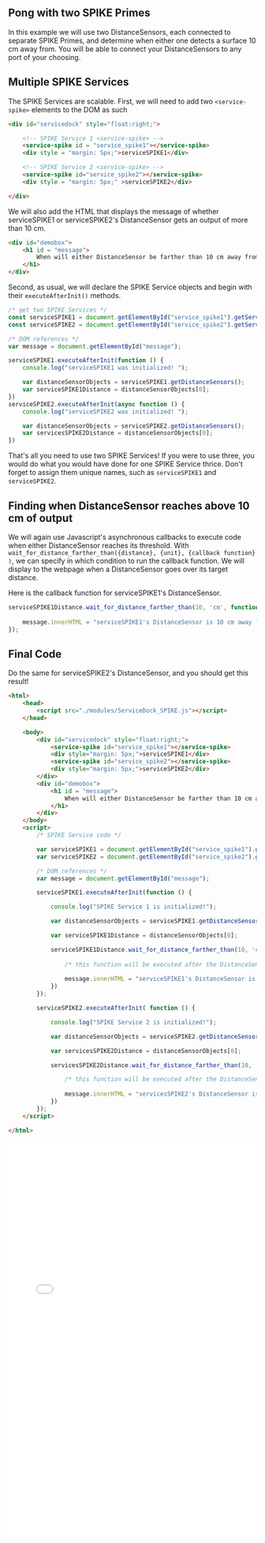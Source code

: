 ## Pong with two SPIKE Primes
In this example we will use two DistanceSensors, each connected to separate SPIKE Primes, and determine when either one detects a surface 10 cm away from. You will be able to connect your DistanceSensors to any port of your choosing. 

## Multiple SPIKE Services

The SPIKE Services are scalable. First, we will need to add two `<service-spike>` elements to the DOM as such
```html
<div id="servicedock" style="float:right;">

    <!-- SPIKE Service 1 <service-spike> -->
    <service-spike id = "service_spike1"></service-spike>
    <div style = "margin: 5px;">serviceSPIKE1</div>

    <!-- SPIKE Service 2 <service-spike> -->
    <service-spike id="service_spike2"></service-spike>
    <div style = "margin: 5px;" >serviceSPIKE2</div>

</div>
```

We will also add the HTML that displays the message of whether serviceSPIKE1 or serviceSPIKE2's DistanceSensor gets an output of more than 10 cm.
```html
<div id="demobox">
    <h1 id = "message">
        When will either DistanceSensor be farther than 10 cm away from their surfaces?
    </h1>
</div>
```
Second, as usual, we will declare the SPIKE Service objects and begin with their `executeAfterInit()` methods. 

```javascript
/* get two SPIKE Services */
const serviceSPIKE1 = document.getElementById("service_spike1").getService();
const serviceSPIKE2 = document.getElementById("service_spike2").getService();

/* DOM references */
var message = document.getElementById("message");

serviceSPIKE1.executeAfterInit(function () {
    console.log("serviceSPIKE1 was initialized! ");

    var distanceSensorObjects = serviceSPIKE1.getDistanceSensors();
    var serviceSPIKE1Distance = distanceSensorObjects[0];
})
serviceSPIKE2.executeAfterInit(async function () {
    console.log("serviceSPIKE2 was initialized! ");

    var distanceSensorObjects = serviceSPIKE2.getDistanceSensors();
    var servicesSPIKE2Distance = distanceSensorObjects[0];
})
```

That's all you need to use two SPIKE Services! If you were to use three, you would do what you would have done for one SPIKE Service thrice. Don't forget to assign them unique names, such as `serviceSPIKE1` and `serviceSPIKE2`. 

## Finding when DistanceSensor reaches above 10 cm of output

We will again use Javascript's asynchronous callbacks to execute code when either DistanceSensor reaches its threshold. With `wait_for_distance_farther_than({distance}, {unit}, {callback function} )`, we can specify in which condition to run the callback function. We will display to the webpage when a DistanceSensor goes over its target distance. 

Here is the callback function for serviceSPIKE1's DistanceSensor. 
```javascript
serviceSPIKE1Distance.wait_for_distance_farther_than(10, 'cm', function () {
                
    message.innerHTML = "serviceSPIKE1's DistanceSensor is 10 cm away from their facing surface!"
});
```

## Final Code
Do the same for serviceSPIKE2's DistanceSensor, and you should get this result!

```html
<html>
    <head>
        <script src="./modules/ServiceDock_SPIKE.js"></script>
    </head>

    <body>
        <div id="servicedock" style="float:right;">
            <service-spike id="service_spike1"></service-spike>
            <div style="margin: 5px;">serviceSPIKE1</div>
            <service-spike id="service_spike2"></service-spike>
            <div style="margin: 5px;">serviceSPIKE2</div>
        </div>
        <div id="demobox">
            <h1 id = "message">
                When will either DistanceSensor be farther than 10 cm away from their surfaces?
            </h1>
        </div>
    </body>
    <script>
        /* SPIKE Service code */

        var serviceSPIKE1 = document.getElementById("service_spike1").getService();
        var serviceSPIKE2 = document.getElementById("service_spike2").getService();

        /* DOM references */
        var message = document.getElementById("message");

        serviceSPIKE1.executeAfterInit(function () {

            console.log("SPIKE Service 1 is initialized!");

            var distanceSensorObjects = serviceSPIKE1.getDistanceSensors();

            var serviceSPIKE1Distance = distanceSensorObjects[0];

            serviceSPIKE1Distance.wait_for_distance_farther_than(10, 'cm', function () {
                
                /* this function will be executed after the DistanceSensor connected to SPIKE Service 1 is farther than 10 cm from its facing surface */
                
                message.innerHTML = "serviceSPIKE1's DistanceSensor is 10 cm away from their facing surface!"
            })
        });

        serviceSPIKE2.executeAfterInit( function () {

            console.log("SPIKE Service 2 is initialized!");

            var distanceSensorObjects = serviceSPIKE2.getDistanceSensors();

            var servicesSPIKE2Distance = distanceSensorObjects[0];

            servicesSPIKE2Distance.wait_for_distance_farther_than(10, 'cm', function () {

                /* this function will be executed after the DistanceSensor connected to SPIKE Service 2 is farther than 10 cm from its facing surface */
                
                message.innerHTML = "servicesSPIKE2's DistanceSensor is 10 cm away from their facing surface!"
            })
        });
    </script>

</html>
```

<iframe id="example-result" width="100%" height="800" frameborder="0" src="servicedock_twoHubs.html"></iframe>